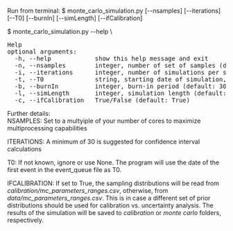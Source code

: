 Run from terminal:
$ monte_carlo_simulation.py [--nsamples] [--iterations] [--T0] [--burnIn] [--simLength] [--ifCalibration]

$ monte_carlo_simulation.py --help \
<pre>
Help
optional arguments: 
  -h, --help            show this help message and exit 
  -n, --nsamples        integer, number of set of samples (draws from distributions) (default: 100) 
  -i, --iterations      integer, number of simulations per set of samples (default: 30) 
  -t, --T0              string, starting date of simulation, format: 'YYYY-MM-DD' (default: None) 
  -b, --burnIn          integer, burn-in period (default: 30) 
  -l, --simLength       integer, simulation length (default: 360) 
  -c, --ifCalibration   True/False (default: True) 
</pre>
Further details: \
NSAMPLES: Set to a multyiple of your number of cores to maximize multiprocessing capabilities

ITERATIONS: A minimum of 30 is suggested for confidence interval calculations

T0: If not known, ignore or use None. The program will use the date of the first event in the event_queue file as T0.

IFCALIBRATION: If set to True, the sampling distributions will be read from *calibration/mc_parameters_ranges.csv*, otherwise, from *data/mc_parameters_ranges.csv*. This is in case a different set of prior distributions should be used for calibration vs. uncertainty analysis. The results of the simulation will be saved to *calibration* or *monte carlo* folders, respectively.
